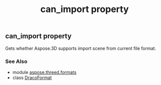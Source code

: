 ﻿---
title: can_import property
second_title: Aspose.3D for Python via .NET API References
description: 
type: docs
weight: 580
url: /python-net/aspose.threed.formats/dracoformat/can_import/
is_root: false
---

## can_import property


Gets whether Aspose.3D supports import scene from current file format.

### See Also
* module [aspose.threed.formats](../../)
* class [DracoFormat](/3d/python-net/aspose.threed.formats/dracoformat)
